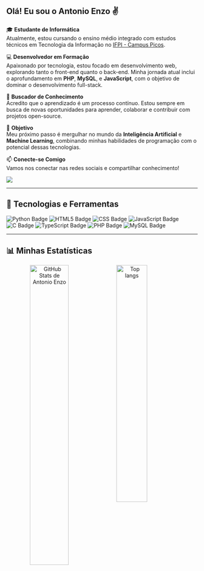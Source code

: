 ## **Olá! Eu sou o Antonio Enzo ✌️**

🎓 **Estudante de Informática**  
Atualmente, estou cursando o ensino médio integrado com estudos técnicos em Tecnologia da Informação no [IFPI - Campus Picos](https://www.ifpi.edu.br).

💻 **Desenvolvedor em Formação**  
Apaixonado por tecnologia, estou focado em desenvolvimento web, explorando tanto o front-end quanto o back-end. Minha jornada atual inclui o aprofundamento em **PHP**, **MySQL**, e **JavaScript**, com o objetivo de dominar o desenvolvimento full-stack.

🧠 **Buscador de Conhecimento**  
Acredito que o aprendizado é um processo contínuo. Estou sempre em busca de novas oportunidades para aprender, colaborar e contribuir com projetos open-source.

🎯 **Objetivo**  
Meu próximo passo é mergulhar no mundo da **Inteligência Artificial** e **Machine Learning**, combinando minhas habilidades de programação com o potencial dessas tecnologias.

📫 **Conecte-se Comigo**  
Vamos nos conectar nas redes sociais e compartilhar conhecimento!

<a href="https://instagram.com/antonioenzobz" target="_blank"><img src="https://img.shields.io/badge/-Instagram-%23E4405F?style=for-the-badge&logo=instagram&logoColor=white" target="_blank"></a>

---

## 🚀 **Tecnologias e Ferramentas**

<div> 
  <img src="https://img.shields.io/badge/Python-3776AB?style=for-the-badge&logo=python&logoColor=white" alt="Python Badge"/> 
  <img src="https://img.shields.io/badge/HTML-239120?style=for-the-badge&logo=html5&logoColor=white" alt="HTML5 Badge"/> 
  <img src="https://img.shields.io/badge/CSS-239120?&style=for-the-badge&logo=css3&logoColor=white" alt="CSS Badge"/>
  <img src="https://img.shields.io/badge/JavaScript-323330?style=for-the-badge&logo=javascript&logoColor=F7DF1E" alt="JavaScript Badge"/>
  <img src="https://img.shields.io/badge/C-00599C?style=for-the-badge&logo=c&logoColor=white" alt="C Badge"/> 
  <img src="https://img.shields.io/badge/TypeScript-007ACC?style=for-the-badge&logo=typescript&logoColor=white" alt="TypeScript Badge"/>
  <img src="https://img.shields.io/badge/PHP-777BB4?style=for-the-badge&logo=php&logoColor=white" alt="PHP Badge"/>
  <img src="https://img.shields.io/badge/MySQL-4479A1?style=for-the-badge&logo=mysql&logoColor=white" alt="MySQL Badge"/>
</div>

---

## 📊 **Minhas Estatísticas**

<div align="center">
  <img alt="GitHub Stats de Antonio Enzo" align="left" width="45%" src="https://github-readme-stats.vercel.app/api?username=antonioenzobz&show_icons=true&theme=gruvbox"/>
  <img alt="Top langs" align="left" width="40%" src="https://github-readme-stats.vercel.app/api/top-langs/?username=antonioenzobz&layout=compact&langs_count=8&theme=gruvbox"/>
</div>
